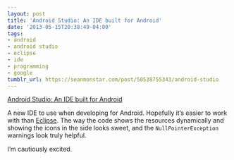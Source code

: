```yaml
---
layout: post
title: 'Android Studio: An IDE built for Android'
date: '2013-05-15T20:38:49-04:00'
tags:
- android
- android studio
- eclipse
- ide
- programming
- google
tumblr_url: https://seanmonstar.com/post/50538755343/android-studio
---
```

[Android Studio: An IDE built for Android](http://android-developers.blogspot.com/2013/05/android-studio-ide-built-for-android.html#__sid=0)  

A new IDE to use when developing for Android. Hopefully it’s easier to work with than [Eclipse](http://seanmonstar.com/blog/ios-vs-android-dev/). The way the code shows the resources dynamically and showing the icons in the side looks sweet, and the `NullPointerException` warnings look truly helpful.

I’m cautiously excited.

